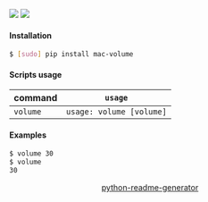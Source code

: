 <!--
https://pypi.org/project/readme-generator/
https://pypi.org/project/python-readme-generator/
-->

[![](https://img.shields.io/badge/OS-macOS-blue.svg?longCache=True)]()
[![](https://img.shields.io/badge/language-AppleScript-blue.svg?longCache=True)]()

#### Installation
```bash
$ [sudo] pip install mac-volume
```

#### Scripts usage
command|`usage`
-|-
`volume` |`usage: volume [volume]`

#### Examples
```bash
$ volume 30
$ volume
30
```

<p align="center">
    <a href="https://pypi.org/project/python-readme-generator/">python-readme-generator</a>
</p>